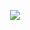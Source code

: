 <p align="center">
  <a href="https://www.youtube.com/watch?v=0o9HzQ3zAcE">
    <img src="https://images-na.ssl-images-amazon.com/images/I/61MoJyecIHL._SL400_.jpg" />
  </a>
</p>
